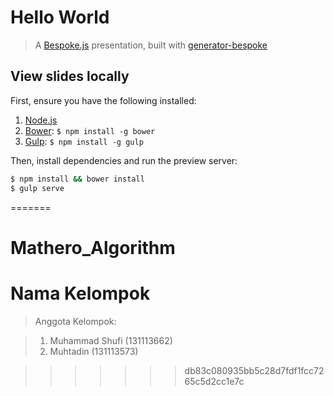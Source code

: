 # Hello World
> A [Bespoke.js](http://markdalgleish.com/projects/bespoke.js) presentation, built with [generator-bespoke](https://github.com/markdalgleish/generator-bespoke)

## View slides locally

First, ensure you have the following installed:

1. [Node.js](http://nodejs.org)
2. [Bower](http://bower.io): `$ npm install -g bower`
3. [Gulp](http://gulpjs.com): `$ npm install -g gulp`

Then, install dependencies and run the preview server:

```bash
$ npm install && bower install
$ gulp serve
```
=======
# Mathero_Algorithm 

# Nama Kelompok
> Anggota Kelompok:
 
 > 1. Muhammad Shufi (131113662)
 > 2. Muhtadin       (131113573) 
 

>>>>>>> db83c080935bb5c28d7fdf1fcc7265c5d2cc1e7c

